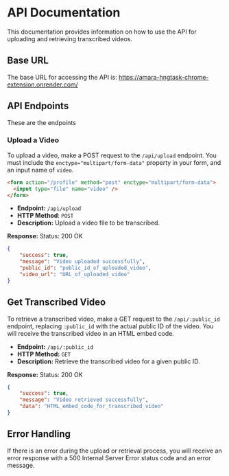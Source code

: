 # API Documentation
This documentation provides information on how to use the API for uploading and retrieving transcribed videos.

## Base URL

The base URL for accessing the API is: https://amara-hngtask-chrome-extension.onrender.com/

## API Endpoints
These are the endpoints

### Upload a Video
To upload a video, make a POST request to the `/api/upload` endpoint. You must include the `enctype="multipart/form-data"` property in your form, and an input name of `video`.
```html
<form action="/profile" method="post" enctype="multipart/form-data">
  <input type="file" name="video" />
</form>
```
- **Endpoint:**  `/api/upload`
- **HTTP Method**: `POST`
- **Description:** Upload a video file to be transcribed.


**Response:**
Status: 200 OK

```json
{
    "success": true,
    "message": "Video uploaded successfully",
    "public_id": "public_id_of_uploaded_video",
    "video_url": "URL_of_uploaded_video"
}
```

## Get Transcribed Video
To retrieve a transcribed video, make a GET request to the `/api/:public_id` endpoint, replacing `:public_id` with the actual public ID of the video. You will receive the transcribed video in an HTML embed code.
- **Endpoint:** `/api/:public_id`
- **HTTP Method:** `GET` 
- **Description:** Retrieve the transcribed video for a given public ID.


**Response:**
Status: 200 OK

```json
{
    "success": true,
    "message": "Video retrieved successfully",
    "data": "HTML_embed_code_for_transcribed_video"
}
```

## Error Handling
If there is an error during the upload or retrieval process, you will receive an error response with a 500 Internal Server Error status code and an error message.







